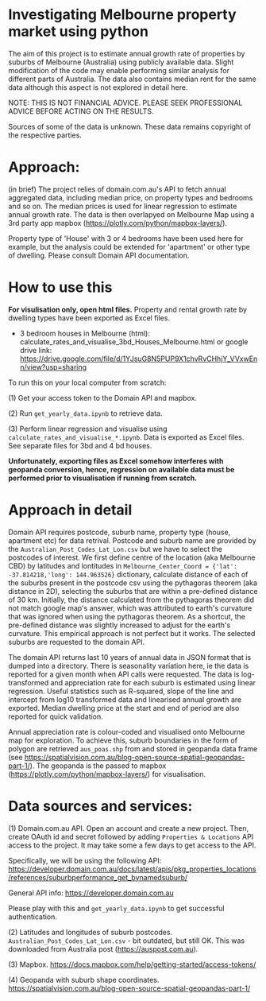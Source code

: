 # Investigating Melbourne property market using python

The aim of this project is to estimate annual growth rate of properties by suburbs of Melbourne (Australia) using publicly available data. Slight modification of the code may enable performing similar analysis for different parts of Australia. The data also contains median rent for the same data although this aspect is not explored in detail here.  

NOTE: THIS IS NOT FINANCIAL ADVICE. PLEASE SEEK PROFESSIONAL ADVICE BEFORE ACTING ON THE RESULTS. 

Sources of some of the data is unknown. These data remains copyright of the respective parties. 

# Approach: 
(in brief)
The project relies of domain.com.au's API to fetch annual aggregated data, including median price, on property types and bedrooms and so on. The median prices is used for linear regression to estimate annual growth rate. The data is then overlapyed on Melbourne Map using a 3rd party app mapbox (https://plotly.com/python/mapbox-layers/).

Property type of 'House' with 3 or 4 bedrooms have been used here for example, but the analysis could be extended for 'apartment' or other type of dwelling. Please consult Domain API documentation. 

# How to use this

**For visulisation only, open html files.** Property and rental growth rate by dwelling types have been exported as Excel files. 

- 3 bedroom houses in Melbourne (html): calculate_rates_and_visualise_3bd_Houses_Melbourne.html or google drive link: https://drive.google.com/file/d/1YJsuG8N5PUP9X1chvRvCHhjY_VVxwEnn/view?usp=sharing

To run this on your local computer from scratch:

(1) Get your access token to the Domain API and mapbox.

(2) Run `get_yearly_data.ipynb` to retrieve data.

(3) Perform linear regression and visualise using `calculate_rates_and_visualise_*.ipynb`. Data is exported as Excel files. See separate files for 3bd and 4 bd houses. 

**Unfortunately, exporting files as Excel somehow interferes with geopanda conversion, hence, regression on available data must be performed prior to visualisation if running from scratch.**


# Approach in detail
Domain API requires postcode, suburb name, property type (house, apartment etc) for data retrival. Postcode and suburb name are provided by the `Australian_Post_Codes_Lat_Lon.csv` but we have to select the postcodes of interest. We first define centre of the location (aka Melbourne CBD) by latitudes and lontitudes in `Melbourne_Center_Coord = {'lat': -37.814218,'long': 144.963526}` dictionary, calculate distance of each of the suburbs present in the postcode csv using the pythagoras theorem (aka distance in 2D), selecting the suburbs that are within a pre-defined distance of 30 km. Initially, the distance calculated from the pythagoras theorem did not match google map's answer, which was attributed to earth's curvature that was ignored when using the pythagoras theorem. As a shortcut, the pre-defined distance was slightly increased to adjust for the earth's curvature. This empirical approach is not perfect but it works. The selected suburbs are requested to the domain API.

The domain API returns last 10 years of annual data in JSON format that is dumped into a directory. There is seasonality variation here, ie the data is reported for a given month when API calls were requested. The data is log-transformed and appreciation rate for each suburb is estimated using linear regression. Useful statistics such as R-squared, slope of the line and intercept from log10 transformed data and linearised annual growth are exported. Median dwelling price at the start and end of period are also reported for quick validation. 


Annual appreciation rate is colour-coded and  visualised onto Melbourne map for exploration. To achieve this, suburb boundaries in the form of polygon are retrieved `aus_poas.shp` from and stored in geopanda data frame (see https://spatialvision.com.au/blog-open-source-spatial-geopandas-part-1/). The geopanda is the passed to  mapbox (https://plotly.com/python/mapbox-layers/) for visualisation. 

# Data sources and services: 
(1) Domain.com.au API. Open an account and create a new project. Then, create OAuth id and secret followed by adding `Properties & Locations` API access to the project. It may take some a few days to get access to the API.

Specifically, we will be using the following API: https://developer.domain.com.au/docs/latest/apis/pkg_properties_locations/references/suburbperformance_get_bynamedsuburb/

General API info: https://developer.domain.com.au

Please play with this and `get_yearly_data.ipynb` to get successful authentication.


(2) Latitudes and longitudes of suburb postcodes. `Australian_Post_Codes_Lat_Lon.csv` - bit outdated, but still OK. This was downloaded from Australia post (https://auspost.com.au).

(3) Mapbox. https://docs.mapbox.com/help/getting-started/access-tokens/

(4) Geopanda with suburb shape coordinates. https://spatialvision.com.au/blog-open-source-spatial-geopandas-part-1/


